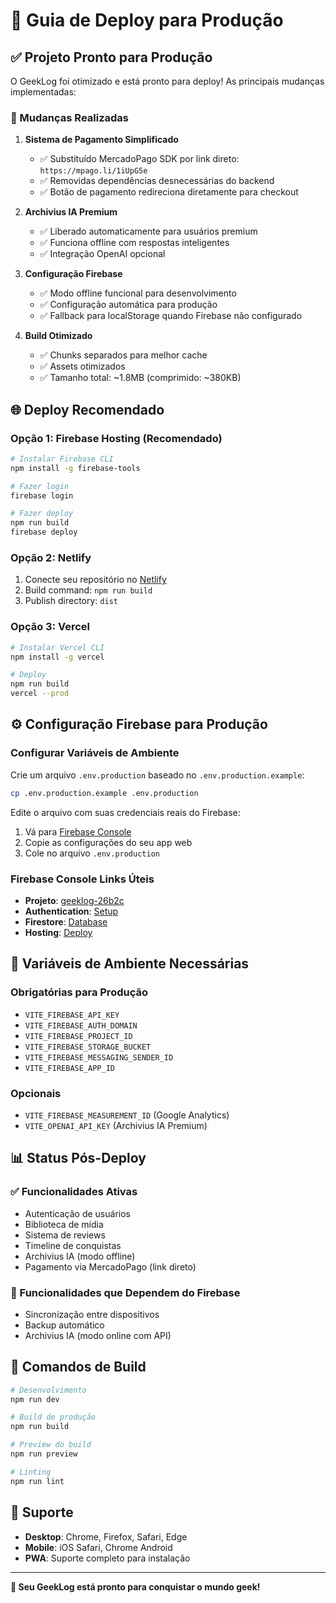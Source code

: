# 🚀 Guia de Deploy para Produção

## ✅ Projeto Pronto para Produção

O GeekLog foi otimizado e está pronto para deploy! As principais mudanças implementadas:

### 🔧 Mudanças Realizadas

1. **Sistema de Pagamento Simplificado**
   - ✅ Substituído MercadoPago SDK por link direto: `https://mpago.li/1iUpG5e`
   - ✅ Removidas dependências desnecessárias do backend
   - ✅ Botão de pagamento redireciona diretamente para checkout

2. **Archivius IA Premium**
   - ✅ Liberado automaticamente para usuários premium
   - ✅ Funciona offline com respostas inteligentes
   - ✅ Integração OpenAI opcional

3. **Configuração Firebase**
   - ✅ Modo offline funcional para desenvolvimento
   - ✅ Configuração automática para produção
   - ✅ Fallback para localStorage quando Firebase não configurado

4. **Build Otimizado**
   - ✅ Chunks separados para melhor cache
   - ✅ Assets otimizados
   - ✅ Tamanho total: ~1.8MB (comprimido: ~380KB)

## 🌐 Deploy Recomendado

### Opção 1: Firebase Hosting (Recomendado)
```bash
# Instalar Firebase CLI
npm install -g firebase-tools

# Fazer login
firebase login

# Fazer deploy
npm run build
firebase deploy
```

### Opção 2: Netlify
1. Conecte seu repositório no [Netlify](https://netlify.com)
2. Build command: `npm run build`
3. Publish directory: `dist`

### Opção 3: Vercel
```bash
# Instalar Vercel CLI
npm install -g vercel

# Deploy
npm run build
vercel --prod
```

## ⚙️ Configuração Firebase para Produção

### Configurar Variáveis de Ambiente

Crie um arquivo `.env.production` baseado no `.env.production.example`:

```bash
cp .env.production.example .env.production
```

Edite o arquivo com suas credenciais reais do Firebase:

1. Vá para [Firebase Console](https://console.firebase.google.com/project/geeklog-26b2c/settings/general)
2. Copie as configurações do seu app web
3. Cole no arquivo `.env.production`

### Firebase Console Links Úteis
- **Projeto**: [geeklog-26b2c](https://console.firebase.google.com/project/geeklog-26b2c)
- **Authentication**: [Setup](https://console.firebase.google.com/project/geeklog-26b2c/authentication)
- **Firestore**: [Database](https://console.firebase.google.com/project/geeklog-26b2c/firestore)
- **Hosting**: [Deploy](https://console.firebase.google.com/project/geeklog-26b2c/hosting)

## 🔐 Variáveis de Ambiente Necessárias

### Obrigatórias para Produção
- `VITE_FIREBASE_API_KEY`
- `VITE_FIREBASE_AUTH_DOMAIN`
- `VITE_FIREBASE_PROJECT_ID`
- `VITE_FIREBASE_STORAGE_BUCKET`
- `VITE_FIREBASE_MESSAGING_SENDER_ID`
- `VITE_FIREBASE_APP_ID`

### Opcionais
- `VITE_FIREBASE_MEASUREMENT_ID` (Google Analytics)
- `VITE_OPENAI_API_KEY` (Archivius IA Premium)

## 📊 Status Pós-Deploy

### ✅ Funcionalidades Ativas
- Autenticação de usuários
- Biblioteca de mídia
- Sistema de reviews
- Timeline de conquistas
- Archivius IA (modo offline)
- Pagamento via MercadoPago (link direto)

### 🔄 Funcionalidades que Dependem do Firebase
- Sincronização entre dispositivos
- Backup automático
- Archivius IA (modo online com API)

## 🚀 Comandos de Build

```bash
# Desenvolvimento
npm run dev

# Build de produção
npm run build

# Preview do build
npm run preview

# Linting
npm run lint
```

## 📱 Suporte

- **Desktop**: Chrome, Firefox, Safari, Edge
- **Mobile**: iOS Safari, Chrome Android
- **PWA**: Suporte completo para instalação

---

**🎉 Seu GeekLog está pronto para conquistar o mundo geek!**
